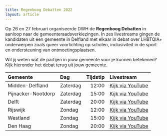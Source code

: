 ```yaml
---
title: Regenboog Debatten 2022
layout: article
---
```


<markdown-image src="events/regenboogdebatten2022/regenboog_debatten.png" alt="Regenboog Debatten" class="w-96 mx-auto mb-16"></markdown-image>

Op 26 en 27 februari organiseerde DWH de **Regenboog Debatten** in aanloop naar de gemeenteraadsverkiezingen. In zes livestreams gingen de kandidaten uit een gemeente in Delfland met elkaar in debat over LHBTQIA+ onderwerpen zoals queer voorlichting op scholen, inclusiviteit in de sport en ondersteuning van ontmoetingsplaatsen. 

Wil jij weten wat de partijen in jouw gemeente voor je kunnen betekenen? Kijk hieronder het debat terug uit jouw gemeente.

| Gemeente           | Dag      | Tijdstip  | Livestream                                       |
| :----------------- | :------- | --------: | :----------------------------------------------- |
| Midden-Delfland    | Zaterdag | 12:00     | [Kijk via YouTube](https://youtu.be/jYXtqQvRzd0) |
| Pijnacker-Nootdorp | Zaterdag | 15:00     | [Kijk via YouTube](https://youtu.be/70IjYll_FNg) |
| Delft              | Zaterdag | 20:00     | [Kijk via YouTube](https://youtu.be/Koj8IgGK2s0) |
| Rijswijk           | Zondag   | 12:00     | [Kijk via YouTube](https://youtu.be/_4-Y_waMkgk) |
| Westland           | Zondag   | 15:00     | [Kijk via YouTube](https://youtu.be/CjX-gdkrJJY) |
| Den Haag           | Zondag   | 20:00     | [Kijk via YouTube](https://youtu.be/V5t6sioAYhQ) |
